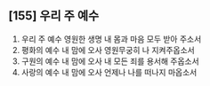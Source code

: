## [155] 우리 주 예수

1) 우리 주 예수 영원한 생명 내 몸과 마음 모두 받아 주소서
2) 평화의 예수 내 맘에 오사 영원무궁히 나 지켜주옵소서
3) 구원의 예수 내 맘에 오사 내 모든 죄를 용서해 주옵소서
4) 사랑의 예수 내 맘에 오사 언제나 나를 떠나지 마옵소서
